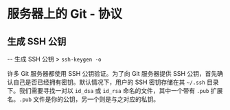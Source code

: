 # 服务器上的 Git - 协议

## 生成 SSH 公钥

-- 生成 SSH 公钥 > `ssh-keygen -o`

许多 Git 服务器都使用 SSH 公钥验证。为了向 Git 服务器提供 SSH 公钥，首先确认自己是否已经拥有密钥。默认情况下，用户的 SSH 密钥存储在其 `~/.ssh` 目录下。我们需要寻找一对以 `id_dsa` 或 `id_rsa` 命名的文件，其中一个带有 `.pub` 扩展名。`.pub` 文件是你的公钥，另一个则是与之对应的私钥。